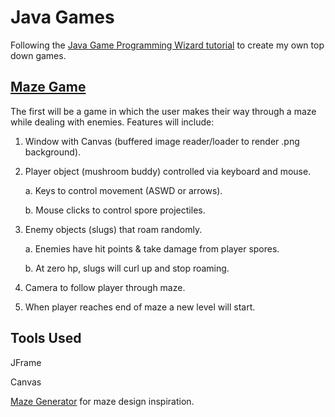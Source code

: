 # Java Games

Following the [Java Game Programming Wizard tutorial](https://www.youtube.com/watch?v=e9jRfgjV4FQ) to create my own top down games.

## [Maze Game](https://github.com/JessZuchowski/java_games/tree/master/src/main/java/java_games/mushroomMaze)

The first will be a game in which the user makes their way through a maze while dealing with enemies. Features will include:
1. Window with Canvas (buffered image reader/loader to render .png background).
2. Player object (mushroom buddy) controlled via keyboard and mouse.

   a. Keys to control movement (ASWD or arrows).
   
   b. Mouse clicks to control spore projectiles.
3. Enemy objects (slugs) that roam randomly.

   a. Enemies have hit points & take damage from player spores.
   
   b. At zero hp, slugs will curl up and stop roaming.
4. Camera to follow player through maze.
5. When player reaches end of maze a new level will start.

## Tools Used

JFrame

Canvas

[Maze Generator](http://www.mazegenerator.net/) for maze design inspiration.
